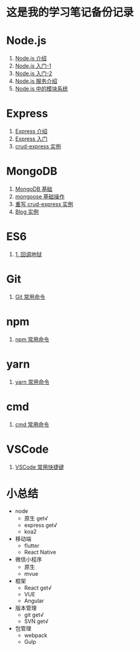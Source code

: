 # 这是我的学习笔记备份记录

# Node.js

1. [Node.js 介绍](/Node.js/Basic/1.%20Node.js%20介绍.md)
2. [Node.js 入门-1](/Node.js/Basic/2.%20Node.js%20入门-1.md) 
3. [Node.js 入门-2](/Node.js/Basic/3.%20Node.js%20入门-2.md) 
4. [Node.js 服务介绍](/Node.js/Basic/4.%20Node.js%20服务介绍.md) 
5. [Node.js 中的模块系统](/Node.js/Basic/5.%20Node.js%20中的模块系统.md)

# Express

1. [Express 介绍](/Express/notes/1.%20Express%20介绍.md) 
2. [Express 入门](/Express/notes/2.%20Express%20%20入门.md)
3. [crud-express 实例](/Express/notes/3.%20crud-express%20实例.md)

# MongoDB

1. [MongoDB 基础](/MongoDB/notes/1.%20MongoDB%20基础.md)
2. [mongoose 基础操作](/MongoDB/notes/2.%20mongoose%20基础操作.md)
3. [重写 crud-express 实例](/MongoDB/notes/3.%20重写%20crud-express%20实例.md)
4. [Blog 实例](/Express/notes/4.%20blog%20实例.md)

# ES6

1. [1. 回调地狱](ES6/Notes/1.%20回调地狱.md)

# Git

1. [Git 常用命令](Git/1.%20Git%20常用指令.md)

# npm

1. [npm 常用命令](npm/1.%20npm%20常用指令.md)

# yarn

1. [yarn 常用命令](yarn/1.%20yarn%20常用指令.md)

# cmd

1. [cmd 常用命令](cmd/1.%20cmd%20常用命令.md)

# VSCode

1. [VSCode 常用快捷键](vs%20code/1.%20常用快捷键.md)

# 小总结

- node 
  - 原生 get√
  - express get√
  - koa2
- 移动端
  - flutter
  - React Native
- 微信小程序
  - 原生
  - mvue
- 框架
  - React get√
  - VUE
  - Angular
- 版本管理
  - git get√
  - SVN get√
- 包管理
  - webpack 
  - Gulp